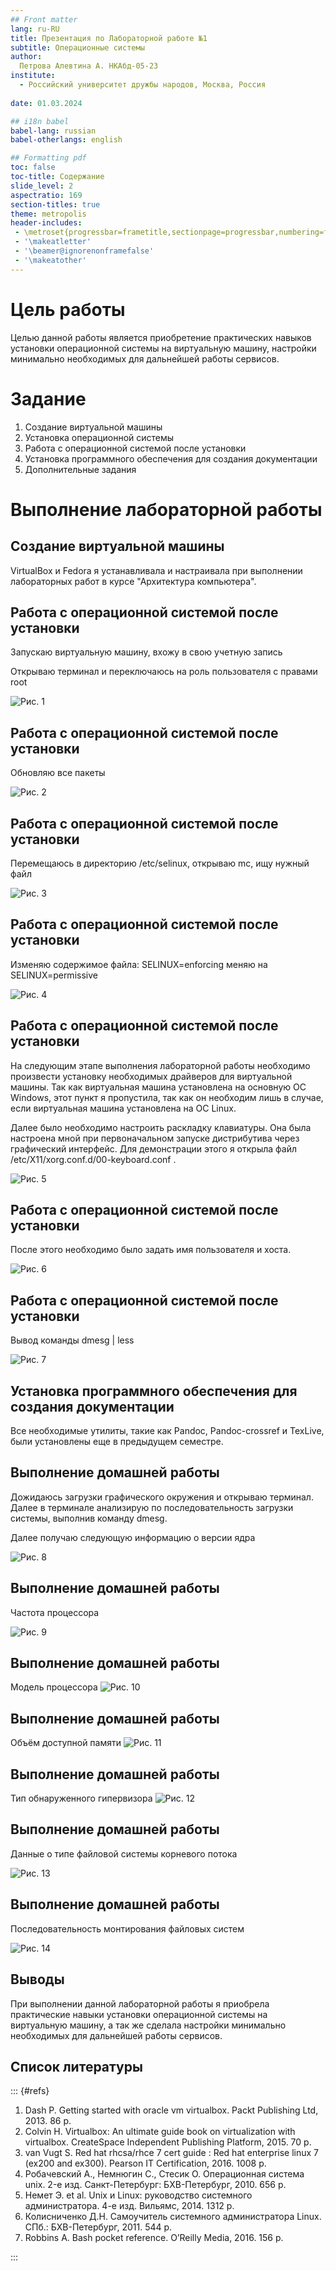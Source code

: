 ```yaml
---
## Front matter
lang: ru-RU
title: Презентация по Лабораторной работе №1
subtitle: Операционные системы
author:
  Петрова Алевтина А. НКАбд-05-23
institute:
  - Российский университет дружбы народов, Москва, Россия
  
date: 01.03.2024

## i18n babel
babel-lang: russian
babel-otherlangs: english

## Formatting pdf
toc: false
toc-title: Содержание
slide_level: 2
aspectratio: 169
section-titles: true
theme: metropolis
header-includes:
 - \metroset{progressbar=frametitle,sectionpage=progressbar,numbering=fraction}
 - '\makeatletter'
 - '\beamer@ignorenonframefalse'
 - '\makeatother'
---
```


# Цель работы

Целью данной работы является приобретение практических навыков установки операционной системы на виртуальную машину, настройки минимально необходимых для дальнейшей работы сервисов.

# Задание

1. Создание виртуальной машины
2. Установка операционной системы
3. Работа с операционной системой после установки
4. Установка программного обеспечения для создания документации
5. Дополнительные задания

# Выполнение лабораторной работы

## Создание виртуальной машины

VirtualBox и Fedora я устанавливала и настраивала при выполнении лабораторных работ в курсе "Архитектура компьютера".

## Работа с операционной системой после установки

Запускаю виртуальную машину, вхожу в свою учетную запись

Открываю терминал и переключаюсь на роль пользователя с правами root 

![Рис. 1](image/1.png)

## Работа с операционной системой после установки

Обновляю все пакеты 

![Рис. 2](image/2.png) 

## Работа с операционной системой после установки

Перемещаюсь в директорию /etc/selinux, открываю mc, ищу нужный файл 

![Рис. 3](image/3.png) 

## Работа с операционной системой после установки

Изменяю содержимое файла: SELINUX=enforcing меняю на SELINUX=permissive 

![Рис. 4](image/4.png)

## Работа с операционной системой после установки

На следующим этапе выполнения лабораторной работы необходимо произвести установку необходимых драйверов для виртуальной машины. Так как виртуальная машина установлена на основную ОС Windows, этот пункт я пропустила, так как он необходим лишь в случае, если виртуальная машина установлена на ОС Linux.

Далее было необходимо настроить раскладку клавиатуры. Она была настроена мной при первоначальном запуске дистрибутива через графический интерфейс. Для демонстрации этого я открыла файл /etc/X11/xorg.conf.d/00-keyboard.conf .

![Рис. 5](image/5.png)

## Работа с операционной системой после установки

После этого необходимо было задать имя пользователя и хоста. 

![Рис. 6](image/6.png)

## Работа с операционной системой после установки

Вывод команды dmesg | less 

![Рис. 7](image/7.png)

## Установка программного обеспечения для создания документации

Все необходимые утилиты, такие как Pandoc, Pandoc-crossref и TexLive, были установлены еще в предыдущем семестре.

## Выполнение домашней работы 
Дожидаюсь загрузки графического окружения и открываю терминал. Далее в терминале анализирую по
последовательность загрузки системы, выполнив команду dmesg.

Далее получаю следующую информацию о версии ядра

![Рис. 8](image/8.png)

## Выполнение домашней работы

 Частота процессора

![Рис. 9 ](image/9.png)

## Выполнение домашней работы

Модель процессора 
![Рис. 10](image/10.png)

## Выполнение домашней работы
Объём доступной памяти 
![Рис. 11](image/11.png)

## Выполнение домашней работы

Тип обнаруженного гипервизора 
![Рис. 12](image/12.png)

## Выполнение домашней работы

Данные о типе файловой системы корневого потока 

![Рис. 13](image/13.png)

## Выполнение домашней работы

Последовательность монтирования файловых систем 


![Рис. 14](image/14.png)

## Выводы

При выполнении данной лабораторной работы я приобрела практические навыки установки операционной системы на виртуальную машину, а так же сделала настройки минимально необходимых для дальнейшей работы сервисов.



## Список литературы

::: {#refs}
1. Dash P. Getting started with oracle vm virtualbox. Packt Publishing Ltd, 2013. 86 p.
2. Colvin H. Virtualbox: An ultimate guide book on virtualization with virtualbox. CreateSpace Independent Publishing Platform, 2015. 70 p.
3. van Vugt S. Red hat rhcsa/rhce 7 cert guide : Red hat enterprise linux 7 (ex200 and ex300). Pearson IT Certification, 2016. 1008 p.
4. Робачевский А., Немнюгин С., Стесик О. Операционная система unix. 2-е изд. Санкт-Петербург: БХВ-Петербург, 2010. 656 p.
5. Немет Э. et al. Unix и Linux: руководство системного администратора. 4-е изд. Вильямс, 2014. 1312 p.
6. Колисниченко Д.Н. Самоучитель системного администратора Linux. СПб.: БХВ-Петербург, 2011. 544 p.
7. Robbins A. Bash pocket reference. O’Reilly Media, 2016. 156 p.

:::






